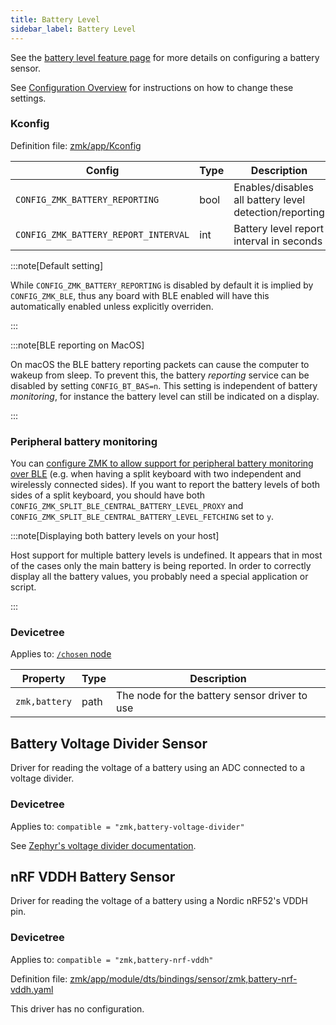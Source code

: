 ```yaml
---
title: Battery Level
sidebar_label: Battery Level
---
```


See the [battery level feature page](../features/battery.md) for more details on configuring a battery sensor.

See [Configuration Overview](index.md) for instructions on how to change these settings.

### Kconfig

Definition file: [zmk/app/Kconfig](https://github.com/zmkfirmware/zmk/blob/main/app/Kconfig)

| Config                               | Type | Description                                            | Default |
| ------------------------------------ | ---- | ------------------------------------------------------ | ------- |
| `CONFIG_ZMK_BATTERY_REPORTING`       | bool | Enables/disables all battery level detection/reporting | n       |
| `CONFIG_ZMK_BATTERY_REPORT_INTERVAL` | int  | Battery level report interval in seconds               | 60      |

:::note[Default setting]

While `CONFIG_ZMK_BATTERY_REPORTING` is disabled by default it is implied by `CONFIG_ZMK_BLE`, thus any board with BLE enabled will have this automatically enabled unless explicitly overriden.

:::

:::note[BLE reporting on MacOS]

On macOS the BLE battery reporting packets can cause the computer to wakeup from sleep. To prevent this, the battery _reporting_ service can be disabled by setting `CONFIG_BT_BAS=n`. This setting is independent of battery _monitoring_, for instance the battery level can still be indicated on a display.

:::

### Peripheral battery monitoring

You can [configure ZMK to allow support for peripheral battery monitoring over BLE](system.md#split-keyboards) (e.g. when having a split keyboard with two independent and wirelessly connected sides).
If you want to report the battery levels of both sides of a split keyboard, you should have both `CONFIG_ZMK_SPLIT_BLE_CENTRAL_BATTERY_LEVEL_PROXY` and `CONFIG_ZMK_SPLIT_BLE_CENTRAL_BATTERY_LEVEL_FETCHING` set to `y`.

:::note[Displaying both battery levels on your host]

Host support for multiple battery levels is undefined. It appears that in most of the cases only the main battery is being reported. In order to correctly display all the battery values, you probably need a special application or script.

:::

### Devicetree

Applies to: [`/chosen` node](https://docs.zephyrproject.org/latest/guides/dts/intro.html#aliases-and-chosen-nodes)

| Property      | Type | Description                                   |
| ------------- | ---- | --------------------------------------------- |
| `zmk,battery` | path | The node for the battery sensor driver to use |

## Battery Voltage Divider Sensor

Driver for reading the voltage of a battery using an ADC connected to a voltage divider.

### Devicetree

Applies to: `compatible = "zmk,battery-voltage-divider"`

See [Zephyr's voltage divider documentation](https://docs.zephyrproject.org/latest/build/dts/api/bindings/adc/voltage-divider.html).

## nRF VDDH Battery Sensor

Driver for reading the voltage of a battery using a Nordic nRF52's VDDH pin.

### Devicetree

Applies to: `compatible = "zmk,battery-nrf-vddh"`

Definition file: [zmk/app/module/dts/bindings/sensor/zmk,battery-nrf-vddh.yaml](https://github.com/zmkfirmware/zmk/blob/main/app/module/dts/bindings/sensor/zmk%2Cbattery-nrf-vddh.yaml)

This driver has no configuration.
